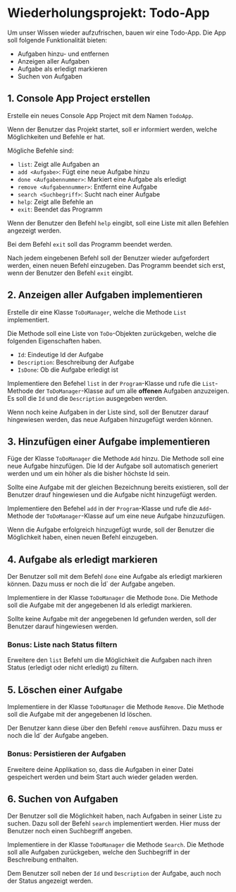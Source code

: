 # Wiederholungsprojekt: Todo-App

Um unser Wissen wieder aufzufrischen, bauen wir eine Todo-App. Die App soll folgende Funktionalität bieten:

- Aufgaben hinzu- und entfernen
- Anzeigen aller Aufgaben
- Aufgabe als erledigt markieren
- Suchen von Aufgaben

## 1. Console App Project erstellen

Erstelle ein neues Console App Project mit dem Namen `TodoApp`. 

Wenn der Benutzer das Projekt startet, soll er informiert werden, welche Möglichkeiten und Befehle er hat.

Mögliche Befehle sind:

- `list`: Zeigt alle Aufgaben an
- `add <Aufgabe>`: Fügt eine neue Aufgabe hinzu
- `done <Aufgabennummer>`: Markiert eine Aufgabe als erledigt
- `remove <Aufgabennummer>`: Entfernt eine Aufgabe
- `search <Suchbegriff>`: Sucht nach einer Aufgabe
- `help`: Zeigt alle Befehle an
- `exit`: Beendet das Programm

Wenn der Benutzer den Befehl `help` eingibt, soll eine Liste mit allen Befehlen angezeigt werden.

Bei dem Befehl `exit` soll das Programm beendet werden.

Nach jedem eingebenen Befehl soll der Benutzer wieder aufgefordert werden, einen neuen Befehl einzugeben. Das Programm beendet sich erst, wenn der Benutzer den Befehl `exit` eingibt.

## 2. Anzeigen aller Aufgaben implementieren

Erstelle dir eine Klasse `ToDoManager`, welche die Methode `List` implementiert. 

Die Methode soll eine Liste von `ToDo`-Objekten zurückgeben, welche die folgenden Eigenschaften haben. 

- `Id`: Eindeutige Id der Aufgabe
- `Description`: Beschreibung der Aufgabe
- `IsDone`: Ob die Aufgabe erledigt ist

Implementiere den Befehel `list` in der `Program`-Klasse und rufe die `List`-Methode der `ToDoManager`-Klasse auf um alle **offenen** Aufgaben anzuzeigen. Es soll die `Id` und die `Description` ausgegeben werden.

Wenn noch keine Aufgaben in der Liste sind, soll der Benutzer darauf hingewiesen werden, das neue Aufgaben hinzugefügt werden können.

## 3. Hinzufügen einer Aufgabe implementieren

Füge der Klasse `ToDoManager` die Methode `Add` hinzu. Die Methode soll eine neue Aufgabe hinzufügen. Die Id der Aufgabe soll automatisch generiert werden und um ein höher als die bisher höchste Id sein.

Sollte eine Aufgabe mit der gleichen Bezeichnung bereits existieren, soll der Benutzer drauf hingewiesen und die Aufgabe nicht hinzugefügt werden.

Implementiere den Befehel `add` in der `Program`-Klasse und rufe die `Add`-Methode der `ToDoManager`-Klasse auf um eine neue Aufgabe hinzuzufügen.

Wenn die Aufgabe erfolgreich hinzugefügt wurde, soll der Benutzer die Möglichkeit haben, einen neuen Befehl einzugeben.

## 4. Aufgabe als erledigt markieren

Der Benutzer soll mit dem Befehl `done` eine Aufgabe als erledigt markieren können. Dazu muss er noch die Ìd` der Aufgabe angeben.

Implementiere in der Klasse `ToDoManager` die Methode `Done`. Die Methode soll die Aufgabe mit der angegebenen Id als erledigt markieren. 

Sollte keine Aufgabe mit der angegebenen Id gefunden werden, soll der Benutzer darauf hingewiesen werden.

### Bonus: Liste nach Status filtern

Erweitere den `list` Befehl um die Möglichkeit die Aufgaben nach ihren Status (erledigt oder nicht erledigt) zu filtern.

## 5. Löschen einer Aufgabe

Implementiere in der Klasse `ToDoManager` die Methode `Remove`. Die Methode soll die Aufgabe mit der angegebenen Id löschen.

Der Benutzer kann diese über den Befehl `remove` ausführen. Dazu muss er noch die Ìd` der Aufgabe angeben.

### Bonus: Persistieren der Aufgaben

Erweitere deine Applikation so, dass die Aufgaben in einer Datei gespeichert werden und beim Start auch wieder geladen werden.

## 6. Suchen von Aufgaben

Der Benutzer soll die Möglichkeit haben, nach Aufgaben in seiner Liste zu suchen. Dazu soll der Befehl `search` implementiert werden. Hier muss der Benutzer noch einen Suchbegriff angeben.

Implementiere in der Klasse `ToDoManager` die Methode `Search`. Die Methode soll alle Aufgaben zurückgeben, welche den Suchbegriff in der Beschreibung enthalten. 

Dem Benutzer soll neben der `Id` und `Description` der Aufgabe, auch noch der Status angezeigt werden.